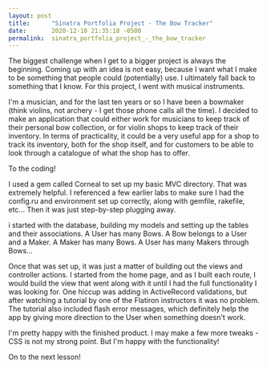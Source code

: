 ```yaml
---
layout: post
title:      "Sinatra Portfolia Project - The Bow Tracker"
date:       2020-12-10 21:35:18 -0500
permalink:  sinatra_portfolia_project_-_the_bow_tracker
---
```



The biggest challenge when I get to a bigger project is always the beginning. Coming up with an idea is not easy, because I want what I make to be something that people could (potentially) use. I ultimately fall back to something that I know. For this project, I went with musical instruments.

I'm a musician, and for the last ten years or so I have been a bowmaker (think violins, not archery - I get those phone calls all the time). I decided to make an application that could either work for musicians to keep track of their personal bow collection, or for violin shops to keep track of their inventory. In terms of practicality, it could be a very useful app for a shop to track its inventory, both for the shop itself, and for customers to be able to look through a catalogue of what the shop has to offer.

To the coding!

I used a gem called Corneal to set up my basic MVC directory. That was extremely helpful. I referenced a few earlier labs to make sure I had the config.ru and environment set up correctly, along with gemfile, rakefile, etc... Then it was just step-by-step plugging away.

i started with the database, building my models and setting up the tables and their associations. A User has many Bows. A Bow belongs to a User and a Maker. A Maker has many Bows. A User has many Makers through Bows...

Once that was set up, it was just a matter of building out the views and controller actions. I started from the home page, and as I built each route, I would build the view that went along with it until I had the full functionality I was looking for. One hiccup was adding in ActiveRecord validations, but after watching a tutorial by one of the Flatiron instructors it was no problem. The tutorial also included flash error messages, which definitely help the app by giving more direction to the User when something doesn't work.

I'm pretty happy with the finished product. I may make a few more tweaks - CSS is not my strong point. But I'm happy with the functionality!

On to the next lesson!
